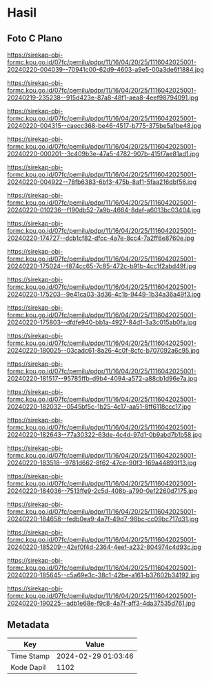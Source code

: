 # Hasil

## Foto C Plano

https://sirekap-obj-formc.kpu.go.id/07fc/pemilu/pdpr/11/16/04/20/25/1116042025001-20240220-004039--70941c00-62d9-4603-a9e5-00a3de6f1884.jpg

https://sirekap-obj-formc.kpu.go.id/07fc/pemilu/pdpr/11/16/04/20/25/1116042025001-20240219-235238--915d423e-87a8-48f1-aea8-4eef98794091.jpg

https://sirekap-obj-formc.kpu.go.id/07fc/pemilu/pdpr/11/16/04/20/25/1116042025001-20240220-004315--caecc368-be46-4517-b775-375be5a1be48.jpg

https://sirekap-obj-formc.kpu.go.id/07fc/pemilu/pdpr/11/16/04/20/25/1116042025001-20240220-000201--3c409b3e-47a5-4782-907b-415f7ae81ad1.jpg

https://sirekap-obj-formc.kpu.go.id/07fc/pemilu/pdpr/11/16/04/20/25/1116042025001-20240220-004922--78fb6383-6bf3-475b-8af1-5faa216dbf56.jpg

https://sirekap-obj-formc.kpu.go.id/07fc/pemilu/pdpr/11/16/04/20/25/1116042025001-20240220-010236--f190db52-7a9b-4664-8daf-a6013bc03404.jpg

https://sirekap-obj-formc.kpu.go.id/07fc/pemilu/pdpr/11/16/04/20/25/1116042025001-20240220-174727--dcb1cf82-dfcc-4a7e-8cc4-7a2ff6e8760e.jpg

https://sirekap-obj-formc.kpu.go.id/07fc/pemilu/pdpr/11/16/04/20/25/1116042025001-20240220-175024--f874cc65-7c85-472c-b91b-4cc1f2abd49f.jpg

https://sirekap-obj-formc.kpu.go.id/07fc/pemilu/pdpr/11/16/04/20/25/1116042025001-20240220-175203--9e41ca03-3d36-4c1b-9449-1b34a36a49f3.jpg

https://sirekap-obj-formc.kpu.go.id/07fc/pemilu/pdpr/11/16/04/20/25/1116042025001-20240220-175803--dfdfe940-bb1a-4927-84d1-3a3c015ab0fa.jpg

https://sirekap-obj-formc.kpu.go.id/07fc/pemilu/pdpr/11/16/04/20/25/1116042025001-20240220-180025--03cadc61-8a26-4c0f-8cfc-b707092a6c95.jpg

https://sirekap-obj-formc.kpu.go.id/07fc/pemilu/pdpr/11/16/04/20/25/1116042025001-20240220-181517--95785ffb-d9b4-4094-a572-a88cb1d96e7a.jpg

https://sirekap-obj-formc.kpu.go.id/07fc/pemilu/pdpr/11/16/04/20/25/1116042025001-20240220-182032--0545bf5c-1b25-4c17-aa51-8ff6118ccc17.jpg

https://sirekap-obj-formc.kpu.go.id/07fc/pemilu/pdpr/11/16/04/20/25/1116042025001-20240220-182643--77a30322-63de-4c4d-97d1-0b9abd7b1b58.jpg

https://sirekap-obj-formc.kpu.go.id/07fc/pemilu/pdpr/11/16/04/20/25/1116042025001-20240220-183518--9781d662-8f62-47ce-90f3-169a44893f13.jpg

https://sirekap-obj-formc.kpu.go.id/07fc/pemilu/pdpr/11/16/04/20/25/1116042025001-20240220-184036--7513ffe9-2c5d-408b-a790-0ef2260d7175.jpg

https://sirekap-obj-formc.kpu.go.id/07fc/pemilu/pdpr/11/16/04/20/25/1116042025001-20240220-184658--fedb0ea9-4a7f-49d7-98bc-cc09bc717d31.jpg

https://sirekap-obj-formc.kpu.go.id/07fc/pemilu/pdpr/11/16/04/20/25/1116042025001-20240220-185209--42ef0f4d-2364-4eef-a232-804974c4d93c.jpg

https://sirekap-obj-formc.kpu.go.id/07fc/pemilu/pdpr/11/16/04/20/25/1116042025001-20240220-185645--c5a69e3c-38c1-42be-a161-b37602b34192.jpg

https://sirekap-obj-formc.kpu.go.id/07fc/pemilu/pdpr/11/16/04/20/25/1116042025001-20240220-190225--adb1e68e-f9c8-4a7f-aff3-4da37535d761.jpg


## Metadata

| Key        | Value               |
| ---------- | ------------------- |
| Time Stamp | 2024-02-29 01:03:46 |
| Kode Dapil | 1102                |



